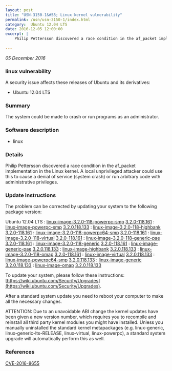 ```yaml
---
layout: post
title: "USN-3150-1&#58; Linux kernel vulnerability"
permalink: /usn/usn-3150-1/index.html
category:  Ubuntu 12.04 LTS
date: 2016-12-05 12:00:00
excerpt: |
    Philip Pettersson discovered a race condition in the af_packet implementation in the Linux kernel. A local unprivileged attacker could use this to cause a denial of service (system crash) or run arbitrary code with administrative privileges. 
    
--- 
```

 
 

*05 December 2016*

### linux vulnerability

A security issue affects these releases of Ubuntu and its derivatives:

* Ubuntu 12.04 LTS

### Summary

The system could be made to crash or run programs as an administrator. 

### Software description

* linux 

### Details

Philip Pettersson discovered a race condition in the af_packet implementation in the Linux kernel. A local unprivileged attacker could use this to cause a denial of service (system crash) or run arbitrary code with administrative privileges. 

### Update instructions

The problem can be corrected by updating your system to the following package version:

Ubuntu 12.04 LTS
 : [linux-image-3.2.0-118-powerpc-smp](https://launchpad.net/ubuntu/+source/linux) <span> [3.2.0-118.161](https://launchpad.net/ubuntu/+source/linux/3.2.0-118.161) </span> 
 : [linux-image-powerpc-smp](https://launchpad.net/ubuntu/+source/linux) <span> [3.2.0.118.133](https://launchpad.net/ubuntu/+source/linux/3.2.0-118.161) </span> 
 : [linux-image-3.2.0-118-highbank](https://launchpad.net/ubuntu/+source/linux) <span> [3.2.0-118.161](https://launchpad.net/ubuntu/+source/linux/3.2.0-118.161) </span> 
 : [linux-image-3.2.0-118-powerpc64-smp](https://launchpad.net/ubuntu/+source/linux) <span> [3.2.0-118.161](https://launchpad.net/ubuntu/+source/linux/3.2.0-118.161) </span> 
 : [linux-image-3.2.0-118-virtual](https://launchpad.net/ubuntu/+source/linux) <span> [3.2.0-118.161](https://launchpad.net/ubuntu/+source/linux/3.2.0-118.161) </span> 
 : [linux-image-3.2.0-118-generic-pae](https://launchpad.net/ubuntu/+source/linux) <span> [3.2.0-118.161](https://launchpad.net/ubuntu/+source/linux/3.2.0-118.161) </span> 
 : [linux-image-3.2.0-118-generic](https://launchpad.net/ubuntu/+source/linux) <span> [3.2.0-118.161](https://launchpad.net/ubuntu/+source/linux/3.2.0-118.161) </span> 
 : [linux-image-generic-pae](https://launchpad.net/ubuntu/+source/linux) <span> [3.2.0.118.133](https://launchpad.net/ubuntu/+source/linux/3.2.0-118.161) </span> 
 : [linux-image-highbank](https://launchpad.net/ubuntu/+source/linux) <span> [3.2.0.118.133](https://launchpad.net/ubuntu/+source/linux/3.2.0-118.161) </span> 
 : [linux-image-3.2.0-118-omap](https://launchpad.net/ubuntu/+source/linux) <span> [3.2.0-118.161](https://launchpad.net/ubuntu/+source/linux/3.2.0-118.161) </span> 
 : [linux-image-virtual](https://launchpad.net/ubuntu/+source/linux) <span> [3.2.0.118.133](https://launchpad.net/ubuntu/+source/linux/3.2.0-118.161) </span> 
 : [linux-image-powerpc64-smp](https://launchpad.net/ubuntu/+source/linux) <span> [3.2.0.118.133](https://launchpad.net/ubuntu/+source/linux/3.2.0-118.161) </span> 
 : [linux-image-generic](https://launchpad.net/ubuntu/+source/linux) <span> [3.2.0.118.133](https://launchpad.net/ubuntu/+source/linux/3.2.0-118.161) </span> 
 : [linux-image-omap](https://launchpad.net/ubuntu/+source/linux) <span> [3.2.0.118.133](https://launchpad.net/ubuntu/+source/linux/3.2.0-118.161) </span> 

To update your system, please follow these instructions: [https://wiki.ubuntu.com/Security/Upgrades](https://wiki.ubuntu.com/Security/Upgrades).

After a standard system update you need to reboot your computer to make all the necessary changes.

ATTENTION: Due to an unavoidable ABI change the kernel updates have been given a new version number, which requires you to recompile and reinstall all third party kernel modules you might have installed. Unless you manually uninstalled the standard kernel metapackages (e.g. linux-generic, linux-generic-lts-RELEASE, linux-virtual, linux-powerpc), a standard system upgrade will automatically perform this as well. 

### References

 
 [CVE-2016-8655](http://people.ubuntu.com/~ubuntu-security/cve/CVE-2016-8655)
 

